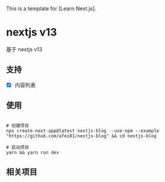 This is a template for [Learn Next.js].

# nextjs v13

基于 nextjs v13

## 支持

- [x] 内容列表

## 使用

```shell

# 创建项目
npx create-next-app@latest nextjs-blog --use-npm --example "https://github.com/afei01/nextjs-blog" && cd nextjs-blog

# 启动项目
yarn && yarn run dev

```

## 相关项目
